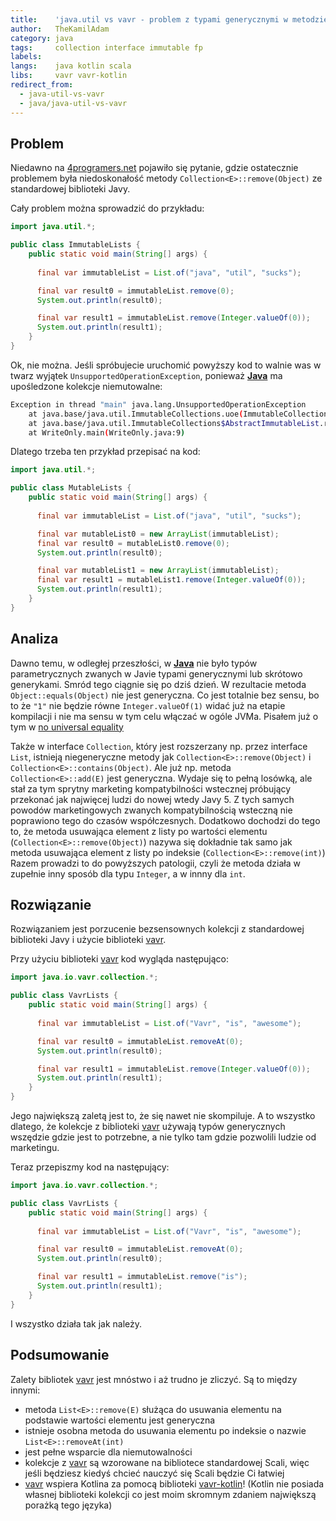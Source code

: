 ```yaml
---
title:    'java.util vs vavr - problem z typami generycznymi w metodzie Collection::remove'
author:   TheKamilAdam
category: java
tags:     collection interface immutable fp
labels:   
langs:    java kotlin scala
libs:     vavr vavr-kotlin
redirect_from:
  - java-util-vs-vavr
  - java/java-util-vs-vavr
---
```


## Problem
Niedawno na [4programers.net](4programmers.net/Forum/Java/337090-spring_dao) pojawiło się pytanie,
gdzie ostatecznie problemem była niedoskonałość metody `Collection<E>::remove(Object)` ze standardowej biblioteki Javy.

Cały problem można sprowadzić do przykładu:

```java
import java.util.*;

public class ImmutableLists {
    public static void main(String[] args) {
      
      final var immutableList = List.of("java", "util", "sucks");

      final var result0 = immutableList.remove(0);
      System.out.println(result0);

      final var result1 = immutableList.remove(Integer.valueOf(0));
      System.out.println(result1);
    }
}
```

Ok, nie można.
Jeśli spróbujecie uruchomić powyższy kod to walnie was w twarz wyjątek `UnsupportedOperationException`, 
ponieważ **[Java]** ma upośledzone kolekcje niemutowalne:

```bash
Exception in thread "main" java.lang.UnsupportedOperationException
	at java.base/java.util.ImmutableCollections.uoe(ImmutableCollections.java:71)
	at java.base/java.util.ImmutableCollections$AbstractImmutableList.remove(ImmutableCollections.java:107)
	at WriteOnly.main(WriteOnly.java:9)
```

Dlatego trzeba ten przykład przepisać na kod:
```java
import java.util.*;

public class MutableLists {
    public static void main(String[] args) {
      
      final var immutableList = List.of("java", "util", "sucks");

      final var mutableList0 = new ArrayList(immutableList);
      final var result0 = mutableList0.remove(0);
      System.out.println(result0);

      final var mutableList1 = new ArrayList(immutableList);
      final var result1 = mutableList1.remove(Integer.valueOf(0));
      System.out.println(result1);
    }
}
```

## Analiza 

Dawno temu,
w odległej przeszłości,
w **[Java]** nie było typów parametrycznych zwanych w Javie typami generycznymi lub skrótowo generykami.
Smród tego ciągnie się po dziś dzień.
W rezultacie metoda `Object::equals(Object)` nie jest generyczna.
Co jest totalnie bez sensu,
bo to że `"1"` nie będzie równe `Integer.valueOf(1)` widać już na etapie kompilacji i nie ma sensu w tym celu włączać w ogóle JVMa.
Pisałem już o tym w [no universal equality]

Także w  interface `Collection`, który jest rozszerzany np. przez interface `List`,
istnieją niegeneryczne metody jak `Collection<E>::remove(Object)` i `Collection<E>::contains(Object)`.
Ale już np. metoda `Collection<E>::add(E)` jest generyczna.
Wydaje się to pełną losówką,
ale stał za tym sprytny marketing kompatybilności wstecznej próbujący przekonać jak najwięcej ludzi do nowej wtedy Javy 5.
Z tych samych powodów marketingowych zwanych kompatybilnością wsteczną nie poprawiono tego do czasów współczesnych.
Dodatkowo dochodzi do tego to,
że metoda usuwająca element z listy po wartości elementu (`Collection<E>::remove(Object)`)
nazywa się dokładnie tak samo jak metoda usuwająca element z listy po indeksie (`Collection<E>::remove(int)`)
Razem prowadzi to do powyższych patologii,
czyli że metoda działa w zupełnie inny sposób dla typu `Integer`, a w innny dla `int`. 

## Rozwiązanie

Rozwiązaniem jest porzucenie bezsensownych kolekcji z standardowej biblioteki Javy i użycie biblioteki [vavr].

Przy użyciu biblioteki [vavr] kod wygląda następująco:
```java
import java.io.vavr.collection.*;

public class VavrLists {
    public static void main(String[] args) {
      
      final var immutableList = List.of("Vavr", "is", "awesome");

      final var result0 = immutableList.removeAt(0);
      System.out.println(result0);

      final var result1 = immutableList.remove(Integer.valueOf(0));
      System.out.println(result1);
    }
}
```
Jego największą zaletą jest to,
że się nawet nie skompiluje.
A to wszystko dlatego,
że kolekcje z biblioteki [vavr] używają typów generycznych wszędzie gdzie jest to potrzebne,
a nie tylko tam gdzie pozwolili ludzie od marketingu.

Teraz przepiszmy kod na następujący:

```java
import java.io.vavr.collection.*;

public class VavrLists {
    public static void main(String[] args) {
      
      final var immutableList = List.of("Vavr", "is", "awesome");

      final var result0 = immutableList.removeAt(0);
      System.out.println(result0);

      final var result1 = immutableList.remove("is");
      System.out.println(result1);
    }
}
```
I wszystko działa tak jak należy.

## Podsumowanie

Zalety bibliotek [vavr] jest mnóstwo i aż trudno je zliczyć.
Są to między innymi:
* metoda `List<E>::remove(E)` służąca do usuwania elementu na podstawie wartości elementu jest generyczna 
* istnieje osobna metoda do usuwania elementu po indeksie o nazwie `List<E>::removeAt(int)`
* jest pełne wsparcie dla niemutowalności
* kolekcje z [vavr] są wzorowane na bibliotece standardowej Scali, więc jeśli będziesz kiedyś chcieć nauczyć się Scali będzie Ci łatwiej
* [vavr] wspiera Kotlina za pomocą biblioteki [vavr-kotlin]! (Kotlin nie posiada własnej biblioteki kolekcji co jest moim skromnym zdaniem największą porażką tego języka)

[no universal equality]: /no-universal-equality

[Java]:                  /posts-by-langs/java
[Kotlin]:                /posts-by-langs/kotlin
[Scala]:                 /posts-by-langs/scala

[vavr]:                  /posts-by-libs/vavr
[vavr-kotlin]:           /posts-by-libs/vavr-kotlin

[collection]:            /posts-by-tags/collection
[immutable]:             /posts-by-tags/immutable
[interface]:             /posts-by-tags/interface
